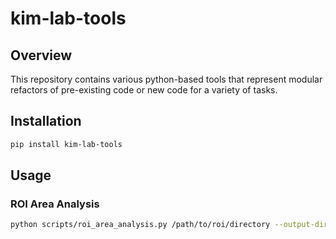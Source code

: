 # kim-lab-tools

## Overview

This repository contains various python-based tools that represent modular refactors of pre-existing code or new code for a variety of tasks.

## Installation

```bash
pip install kim-lab-tools
```

## Usage

### ROI Area Analysis

```bash
python scripts/roi_area_analysis.py /path/to/roi/directory --output-dir /path/to/output/directory
```
